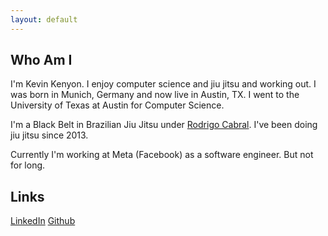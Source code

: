```yaml
---
layout: default
---
```


## Who Am I

I'm Kevin Kenyon. I enjoy computer science and jiu jitsu and working out. I was born in Munich, Germany and now live in Austin, TX.
I went to the University of Texas at Austin for Computer Science.

I'm a Black Belt in Brazilian Jiu Jitsu under [Rodrigo Cabral](http://brazilianfightfactory.com/). I've been doing jiu jitsu since
2013.

Currently I'm working at Meta (Facebook) as a software engineer. But not for long.

## Links
[LinkedIn](https://www.linkedin.com/in/kevinkenyon)
[Github](https://github.com/kvkenyon)

